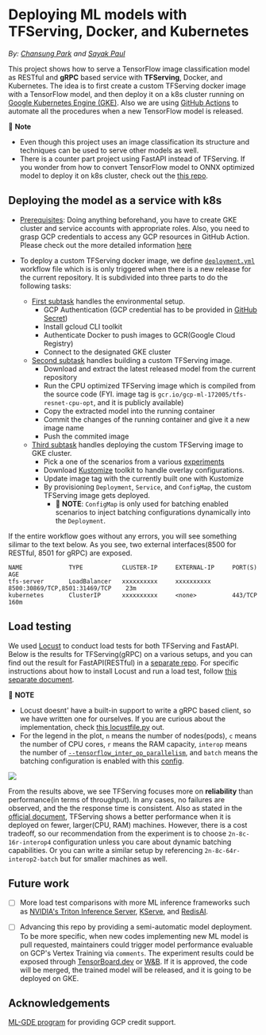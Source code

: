 # Deploying ML models with TFServing, Docker, and Kubernetes

*By: [Chansung Park](https://github.com/deep-diver) and [Sayak Paul](https://github.com/sayakpaul)*

This project shows how to serve a TensorFlow image classification model as RESTful and **gRPC** based service with **TFServing**, Docker, and Kubernetes.
The idea is to first create a custom TFServing docker image with a TensorFlow model, and then deploy it on a k8s cluster running on [Google Kubernetes Engine (GKE)](https://cloud.google.com/kubernetes-engine). Also we are using [GitHub Actions](https://github.com/features/actions) to automate all the procedures when a new TensorFlow model is released. 

👋 **Note**
- Even though this project uses an image classification its structure and techniques can be used to serve other models as well.
- There is a counter part project using FastAPI instead of TFServing. If you wonder from how to convert TensorFlow model to ONNX optimized model to deploy it on k8s cluster, check out the [this repo](https://github.com/sayakpaul/ml-deployment-k8s-fastapi).

## Deploying the model as a service with k8s

- [Prerequisites](./prerequisites.md): Doing anything beforehand, you have to create GKE cluster and service accounts with appropriate roles. Also, you need to grasp GCP credentials to access any GCP resources in GitHub Action. Please check out the more detailed information [here](./prerequisites.md)

- To deploy a custom TFServing docker image, we define [`deployment.yml`](https://github.com/deep-diver/ml-deployment-k8s-tfserving/blob/main/.github/workflows/deployment.yml) workflow file which is is only triggered when there is a new release for the current repository. It is subdivided into three parts to do the following tasks:
    - [First subtask](https://github.com/deep-diver/ml-deployment-k8s-tfserving/blob/main/.github/actions/setup/action.yml) handles the environmental setup.
        - GCP Authentication (GCP credential has to be provided in [GitHub Secret](https://docs.github.com/en/actions/security-guides/encrypted-secrets))
        - Install gcloud CLI toolkit
        - Authenticate Docker to push images to GCR(Google Cloud Registry)
        - Connect to the designated GKE cluster
    - [Second subtask](https://github.com/deep-diver/ml-deployment-k8s-tfserving/blob/main/.github/actions/build/action.yml) handles building a custom TFServing image.
        - Download and extract the latest released model from the current repository
        - Run the CPU optimized TFServing image which is compiled from the source code (FYI. image tag is `gcr.io/gcp-ml-172005/tfs-resnet-cpu-opt`, and it is publicly available)
        - Copy the extracted model into the running container
        - Commit the changes of the running container and give it a new image name
        - Push the commited image
    - [Third subtask](https://github.com/deep-diver/ml-deployment-k8s-tfserving/blob/main/.github/actions/provision/action.yml) handles deploying the custom TFServing image to GKE cluster.
        - Pick a one of the scenarios from a various [experiments](https://github.com/deep-diver/ml-deployment-k8s-tfserving/tree/main/.kube/experiments)
        - Download [Kustomize](https://kustomize.io) toolkit to handle overlay configurations.
        - Update image tag with the currently built one with Kustomize
        - By provisioning `Deployment`, `Service`, and `ConfigMap`, the custom TFServing image gets deployed.
            - 👋 **NOTE**: `ConfigMap` is only used for batching enabled scenarios to inject batching configurations dynamically into the `Deployment`.

If the entire workflow goes without any errors, you will see something silimar to the text below. As you see, two external interfaces(8500 for RESTful, 8501 for gRPC) are exposed.
```shell
NAME             TYPE           CLUSTER-IP     EXTERNAL-IP     PORT(S)                          AGE
tfs-server       LoadBalancer   xxxxxxxxxx     xxxxxxxxxx      8500:30869/TCP,8501:31469/TCP    23m
kubernetes       ClusterIP      xxxxxxxxxx     <none>          443/TCP                         160m
```

## Load testing

We used [Locust](https://locust.io/) to conduct load tests for both TFServing and FastAPI. Below is the results for TFServing(gRPC) on a various setups, and you can find out the result for FastAPI(RESTful) in a [separate repo](https://github.com/sayakpaul/ml-deployment-k8s-fastapi). For specific instructions about how to install Locust and run a load test, follow [this separate document](./locust/README.md).

👋 **NOTE**
- Locust doesnt' have a built-in support to write a gRPC based client, so we have written one for ourselves. If you are curious about the implementation, check [this locustfile.py](./locust/locustfile.py) out.
- For the legend in the plot, `n` means the number of nodes(pods), `c` means the number of CPU cores, `r` means the RAM capacity, `interop` means the number of [`--tensorflow_inter_op_parallelism`](https://github.com/tensorflow/serving/blob/b5a11f1e5388c9985a6fc56a58c3421e5f78149f/tensorflow_serving/model_servers/main.cc#L147), and `batch` means the batching configuration is enabled with this [config](https://github.com/deep-diver/ml-deployment-k8s-tfserving/blob/main/.kube/experiments/8vCPU%2B64GB%2Binter_op2_w_batch/tfs-config.yaml).

![](https://i.ibb.co/SBpbGvB/tfserving-load-test.png)

From the results above, we see TFServing focuses more on **reliability** than performance(in terms of throughput). In any cases, no failures are observed, and the the response time is consistent. Also as stated in the [official document](https://www.tensorflow.org/tfx/serving/performance#3_the_server_hardware_binary), TFServing shows a better performance when it is deployed on fewer, larger(CPU, RAM) machines. However, there is a cost tradeoff, so our recommendation from the experiment is to choose `2n-8c-16r-interop4` configuration unless you care about dynamic batching capabilities. Or you can write a similar setup by referencing `2n-8c-64r-interop2-batch` but for smaller machines as well. 

## Future work

- [ ] More load test comparisons with more ML inference frameworks such as [NVIDIA's Triton Inference Server](https://developer.nvidia.com/nvidia-triton-inference-server), [KServe](https://www.kubeflow.org/docs/external-add-ons/kserve/kserve/), and [RedisAI](https://oss.redis.com/redisai/).

- [ ] Advancing this repo by providing a semi-automatic model deployment. To be more specific, when new codes implementing new ML model is pull requested, maintainers could trigger model performance evaluable on GCP's Vertex Training via `comments`. The experiment results could be exposed through [TensorBoard.dev](https://tensorboard.dev/) or [W&B](https://wandb.ai/site). If it is approved, the code will be merged, the trained model will be released, and it is going to be deployed on GKE.

## Acknowledgements

[ML-GDE program](https://developers.google.com/programs/experts/) for providing GCP credit support.

